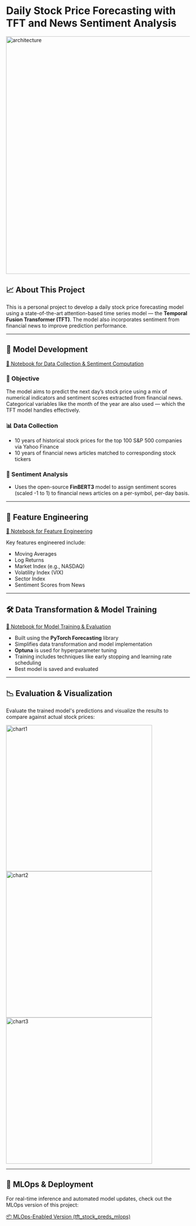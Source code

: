 # Daily Stock Price Forecasting with TFT and News Sentiment Analysis

<img width="650" alt="architecture" src="https://github.com/user-attachments/assets/74856233-d4b8-4d0f-bc95-0d22254fe9e6" />

## 📈 About This Project  
This is a personal project to develop a daily stock price forecasting model using a state-of-the-art attention-based time series model — the **Temporal Fusion Transformer (TFT)**. The model also incorporates sentiment from financial news to improve prediction performance.

---

## 🧠 Model Development

[📓 Notebook for Data Collection & Sentiment Computation](https://github.com/Hiroaki0422/tft_stock_predictor/blob/main/notebook/tft-data-process.ipynb)

### 🎯 Objective  
The model aims to predict the next day’s stock price using a mix of numerical indicators and sentiment scores extracted from financial news. Categorical variables like the month of the year are also used — which the TFT model handles effectively.

### 📊 Data Collection  
- 10 years of historical stock prices for the top 100 S&P 500 companies via Yahoo Finance  
- 10 years of financial news articles matched to corresponding stock tickers  

### 💬 Sentiment Analysis  
- Uses the open-source **FinBERT3** model to assign sentiment scores (scaled -1 to 1) to financial news articles on a per-symbol, per-day basis.

---

## 🔧 Feature Engineering

[📓 Notebook for Feature Engineering](https://github.com/Hiroaki0422/tft_stock_predictor/blob/main/notebook/tft-process-historical-data.ipynb)

Key features engineered include:

- Moving Averages  
- Log Returns  
- Market Index (e.g., NASDAQ)  
- Volatility Index (VIX)  
- Sector Index  
- Sentiment Scores from News  

---

## 🛠️ Data Transformation & Model Training

[📓 Notebook for Model Training & Evaluation](https://github.com/Hiroaki0422/tft_stock_predictor/blob/main/notebook/tft-trainer.ipynb)

- Built using the **PyTorch Forecasting** library  
- Simplifies data transformation and model implementation  
- **Optuna** is used for hyperparameter tuning  
- Training includes techniques like early stopping and learning rate scheduling  
- Best model is saved and evaluated  

---

## 📉 Evaluation & Visualization

Evaluate the trained model's predictions and visualize the results to compare against actual stock prices:

<img width="400" alt="chart1" src="https://github.com/user-attachments/assets/bb919b09-cf3e-45c8-ad61-fbe4dd44df9d" />
<img width="400" alt="chart2" src="https://github.com/user-attachments/assets/74856233-d4b8-4d0f-bc95-0d22254fe9e6" />
<img width="400" alt="chart3" src="https://github.com/user-attachments/assets/1cdf1028-87f4-4183-ac36-e106f3439719" />

---

## 🔄 MLOps & Deployment

For real-time inference and automated model updates, check out the MLOps version of this project:

[📦 MLOps-Enabled Version (tft_stock_preds_mlops)](https://github.com/Hiroaki0422/tft_stock_preds_mlops)
